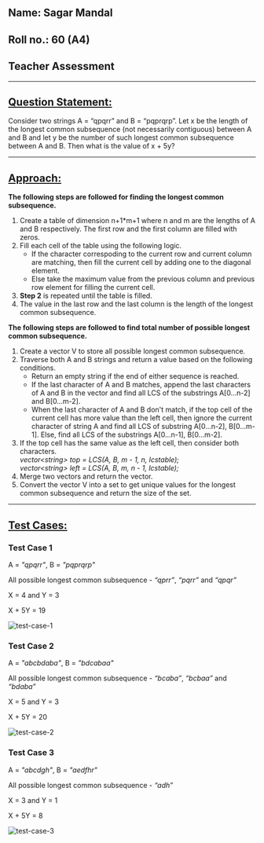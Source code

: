 <div>
    <h2>Name: Sagar Mandal</h2>
    <h2>Roll no.: 60 (A4)</h2>
    <h2>Teacher Assessment</h2>
</div>
<hr>
<div>
    <h2><u>Question Statement:</u></h2>
    <p>
        Consider two strings A = “qpqrr” and B = “pqprqrp”. Let x be the length of the longest common subsequence (not necessarily contiguous) between A and B and let y be the number of such longest common subsequence between A and B. Then what is the value of x + 5y?
    </p>
</div>
<hr>
<div>
    <h2><u>Approach:</u></h2>
    <div>
        <strong>
            The following steps are followed for finding the longest common subsequence.
        </strong>
    </div>
    <ol>
        <li>
            Create a table of dimension n+1*m+1 where n and m are the lengths of A and B respectively. The first row and the first column are filled with zeros.    
        </li>
        <li>
            Fill each cell of the table using the following logic.
            <ul>
                <li>
                    If the character correspoding to the current row and current column are matching, then fill the current cell by adding one to the diagonal element.
                </li>
                <li>
                    Else take the maximum value from the previous column and previous row element for filling the current cell.
                </li>
            </ul>
        </li>
        <li>
            <strong>Step 2</strong> is repeated until the table is filled.
        </li>
        <li>
            The value in the last row and the last column is the length of the longest common subsequence.
        </li>
    </ol>
    <div>
        <strong>
          The following steps are followed to find total number of possible longest common subsequence.
        </strong>
    </div>
    <ol>
        <li>
            Create a vector V to store all possible longest common subsequence.
        </li>
        <li>
            Traverse both A and B strings and return a value based on the following conditions.
            <ul>
                <li>
                    Return an empty string if the end of either sequence is reached.
                </li>
                <li>
                    If the last character of A and B matches, append the last characters of A and B in the vector and find all LCS of the substrings A[0...n-2] and B[0...m-2].
                </li>
                <li>
                    When the last character of A and B don't match, if the top cell of the current cell has more value than the left cell, then ignore the current character of string A and find all LCS of substring A[0…n-2], B[0…m-1]. Else, find all LCS of the substrings A[0...n-1], B[0...m-2].
                </li>
            </ul>
        </li>
        <li>
            If the top cell has the same value as the left cell, then consider both characters.<br>
            <em>
                vector&lt;string&gt; top = LCS(A, B, m - 1, n, lcstable);<br>
                vector&lt;string&gt; left = LCS(A, B, m, n - 1, lcstable);
            </em>
        </li>
        <li>
            Merge two vectors and return the vector.
        </li>
        <li>
            Convert the vector V into a set to get unique values for the longest common subsequence and return the size of the set.
        </li>
    </ol>
</div>
<hr>
<div>
    <h2><u>Test Cases:</u></h2>
    <div>
        <h3>Test Case 1</h3>
        <p>A = <em>"qpqrr"</em>, B = <em>"pqprqrp"</em></p>
        <p>All possible longest common subsequence - <em>“qprr”</em>, <em>“pqrr”</em> and <em>“qpqr”</em></p>
        <p>X = 4 and Y = 3</p>
        <p>X + 5Y = 19</p>
        <img src="https://user-images.githubusercontent.com/115873710/204143827-b18ca681-2ae4-42f6-9978-d7e2bbb6c574.png" alt="test-case-1" />
    </div>
    <div>
        <h3>Test Case 2</h3>
        <p>A = <em>"abcbdaba"</em>, B = <em>"bdcabaa"</em></p>
        <p>All possible longest common subsequence - <em>“bcaba”</em>, <em>“bcbaa”</em> and <em>“bdaba”</em></p>
        <p>X = 5 and Y = 3</p>
        <p>X + 5Y = 20</p>
        <img src="https://user-images.githubusercontent.com/115873710/204143897-a7154719-9a51-42c2-8769-dac0b253cc5b.png" alt="test-case-2" />
    </div>
    <div>
        <h3>Test Case 3</h3>
        <p>A = <em>"abcdgh"</em>, B = <em>"aedfhr"</em></p>
        <p>All possible longest common subsequence - <em>“adh”</em></p>
        <p>X = 3 and Y = 1</p>
        <p>X + 5Y = 8</p>
        <img src="https://user-images.githubusercontent.com/115873710/204144051-12047c51-9262-459f-9553-76db72cac186.png" alt="test-case-3" />
    </div>
</div>
